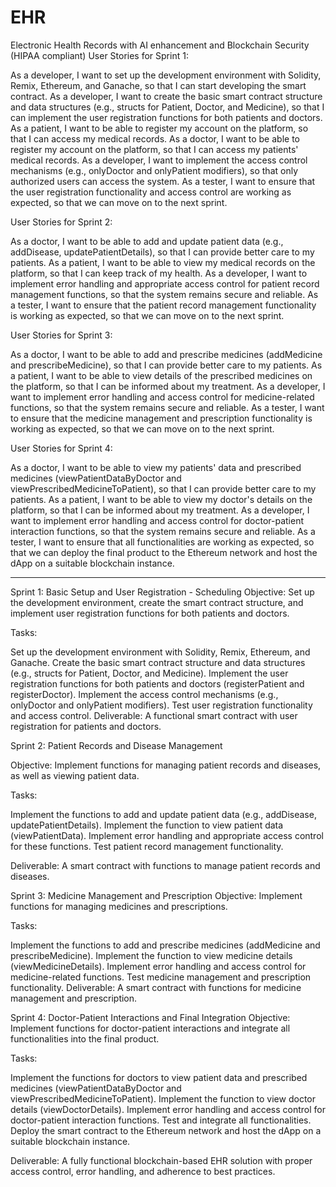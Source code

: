 # EHR
Electronic Health Records with AI enhancement and Blockchain Security (HIPAA compliant)
User Stories for Sprint 1:

As a developer, I want to set up the development environment with Solidity, Remix, Ethereum, and Ganache, so that I can start developing the smart contract.
As a developer, I want to create the basic smart contract structure and data structures (e.g., structs for Patient, Doctor, and Medicine), so that I can implement the user registration functions for both patients and doctors.
As a patient, I want to be able to register my account on the platform, so that I can access my medical records.
As a doctor, I want to be able to register my account on the platform, so that I can access my patients' medical records.
As a developer, I want to implement the access control mechanisms (e.g., onlyDoctor and onlyPatient modifiers), so that only authorized users can access the system.
As a tester, I want to ensure that the user registration functionality and access control are working as expected, so that we can move on to the next sprint.


User Stories for Sprint 2:

As a doctor, I want to be able to add and update patient data (e.g., addDisease, updatePatientDetails), so that I can provide better care to my patients.
As a patient, I want to be able to view my medical records on the platform, so that I can keep track of my health.
As a developer, I want to implement error handling and appropriate access control for patient record management functions, so that the system remains secure and reliable.
As a tester, I want to ensure that the patient record management functionality is working as expected, so that we can move on to the next sprint.

User Stories for Sprint 3:

As a doctor, I want to be able to add and prescribe medicines (addMedicine and prescribeMedicine), so that I can provide better care to my patients.
As a patient, I want to be able to view details of the prescribed medicines on the platform, so that I can be informed about my treatment.
As a developer, I want to implement error handling and access control for medicine-related functions, so that the system remains secure and reliable.
As a tester, I want to ensure that the medicine management and prescription functionality is working as expected, so that we can move on to the next sprint.


User Stories for Sprint 4:

As a doctor, I want to be able to view my patients' data and prescribed medicines (viewPatientDataByDoctor and viewPrescribedMedicineToPatient), so that I can provide better care to my patients.
As a patient, I want to be able to view my doctor's details on the platform, so that I can be informed about my treatment.
As a developer, I want to implement error handling and access control for doctor-patient interaction functions, so that the system remains secure and reliable.
As a tester, I want to ensure that all functionalities are working as expected, so that we can deploy the final product to the Ethereum network and host the dApp on a suitable blockchain instance.



--------------------------------------------------------------------------------------------------------------------------------------------------------------------------------------------------

Sprint 1: Basic Setup and User Registration - Scheduling
Objective: Set up the development environment, create the smart contract structure, and implement user registration functions for both patients and doctors.

Tasks:

Set up the development environment with Solidity, Remix, Ethereum, and Ganache.
Create the basic smart contract structure and data structures (e.g., structs for Patient, Doctor, and Medicine).
Implement the user registration functions for both patients and doctors (registerPatient and registerDoctor).
Implement the access control mechanisms (e.g., onlyDoctor and onlyPatient modifiers).
Test user registration functionality and access control.
Deliverable: A functional smart contract with user registration for patients and doctors.

Sprint 2: Patient Records and Disease Management

Objective: Implement functions for managing patient records and diseases, as well as viewing patient data.

Tasks:

Implement the functions to add and update patient data (e.g., addDisease, updatePatientDetails).
Implement the function to view patient data (viewPatientData).
Implement error handling and appropriate access control for these functions.
Test patient record management functionality.

Deliverable: A smart contract with functions to manage patient records and diseases.

Sprint 3: Medicine Management and Prescription
Objective: Implement functions for managing medicines and prescriptions.

Tasks:

Implement the functions to add and prescribe medicines (addMedicine and prescribeMedicine).
Implement the function to view medicine details (viewMedicineDetails).
Implement error handling and access control for medicine-related functions.
Test medicine management and prescription functionality.
Deliverable: A smart contract with functions for medicine management and prescription.

Sprint 4: Doctor-Patient Interactions and Final Integration
Objective: Implement functions for doctor-patient interactions and integrate all functionalities into the final product.

Tasks:

Implement the functions for doctors to view patient data and prescribed medicines (viewPatientDataByDoctor and viewPrescribedMedicineToPatient).
Implement the function to view doctor details (viewDoctorDetails).
Implement error handling and access control for doctor-patient interaction functions.
Test and integrate all functionalities.
Deploy the smart contract to the Ethereum network and host the dApp on a suitable blockchain instance.

Deliverable: A fully functional blockchain-based EHR solution with proper access control, error handling, and adherence to best practices.

